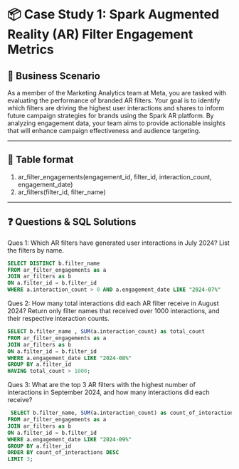 # 📦 Case Study 1: Spark Augmented Reality (AR) Filter Engagement Metrics

## 🧠 Business Scenario

As a member of the Marketing Analytics team at Meta, you are tasked with evaluating the performance of branded AR filters. Your goal is to identify which filters are driving the highest user interactions and shares to inform future campaign strategies for brands using the Spark AR platform. By analyzing engagement data, your team aims to provide actionable insights that will enhance campaign effectiveness and audience targeting.

---

## 🧾 Table format 

1. ar_filter_engagements(engagement_id, filter_id, interaction_count, engagement_date)
2. ar_filters(filter_id, filter_name)

---

## ❓ Questions & SQL Solutions

Ques 1: Which AR filters have generated user interactions in July 2024? List the filters by name.

```sql
SELECT DISTINCT b.filter_name
FROM ar_filter_engagements as a
JOIN ar_filters as b
ON a.filter_id = b.filter_id
WHERE a.interaction_count > 0 AND a.engagement_date LIKE "2024-07%"

```
Ques 2: How many total interactions did each AR filter receive in August 2024? Return only filter names that received over 1000 interactions, and their respective interaction counts.
```sql
SELECT b.filter_name , SUM(a.interaction_count) as total_count
FROM ar_filter_engagements as a
JOIN ar_filters as b
ON a.filter_id = b.filter_id
WHERE a.engagement_date LIKE "2024-08%" 
GROUP BY a.filter_id 
HAVING total_count > 1000; 
```

Ques 3: What are the top 3 AR filters with the highest number of interactions in September 2024, and how many interactions did each receive?

```sql
 SELECT b.filter_name, SUM(a.interaction_count) as count_of_interactions
FROM ar_filter_engagements as a
JOIN ar_filters as b
ON a.filter_id = b.filter_id
WHERE a.engagement_date LIKE "2024-09%"
GROUP BY a.filter_id 
ORDER BY count_of_interactions DESC
LIMIT 3;

```